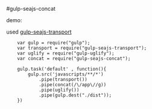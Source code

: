 #gulp-seajs-concat

demo:<br/>

used [gulp-seajs-transport](https://github.com/guilipan/gulp-seajs-transport)<br />
        
        var gulp = require("gulp");
        var transport = require("gulp-seajs-transport");
        var uglify = require("gulp-uglify");
        var concat = require("gulp-seajs-concat");
        
        gulp.task('default' , function(){
            gulp.src('javascripts/**/*')
                .pipe(transport())
                .pipe(concat(/\/app\//g))
                .pipe(uglify())
                .pipe(gulp.dest("./dist"));
        })
